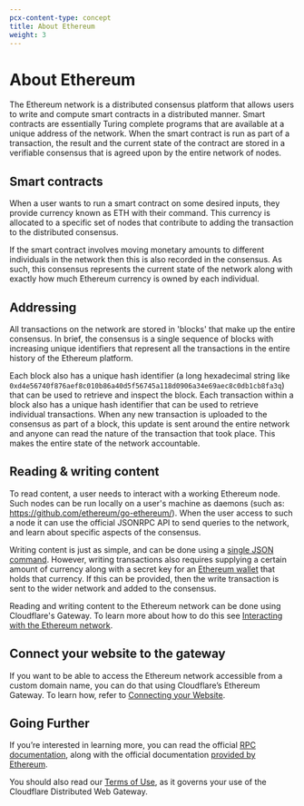 ```yaml
---
pcx-content-type: concept
title: About Ethereum
weight: 3
---
```


# About Ethereum

The Ethereum network is a distributed consensus platform that allows users to
write and compute smart contracts in a distributed manner. Smart contracts are
essentially Turing complete programs that are available at a unique address of
the network. When the smart contract is run as part of a transaction, the result
and the current state of the contract are stored in a verifiable consensus that
is agreed upon by the entire network of nodes.

## Smart contracts

When a user wants to run a smart contract on some desired inputs, they provide
currency known as ETH with their command. This currency is allocated to a
specific set of nodes that contribute to adding the transaction to the
distributed consensus.

If the smart contract involves moving monetary amounts to different individuals
in the network then this is also recorded in the consensus. As such, this
consensus represents the current state of the network along with exactly how
much Ethereum currency is owned by each individual.

## Addressing

All transactions on the network are stored in 'blocks' that make up the entire
consensus. In brief, the consensus is a single sequence of blocks with
increasing unique identifiers that represent all the transactions in the entire
history of the Ethereum platform.

Each block also has a unique hash identifier (a long hexadecimal string like
`0xd4e56740f876aef8c010b86a40d5f56745a118d0906a34e69aec8c0db1cb8fa3q`) that can
be used to retrieve and inspect the block. Each transaction within a block also
has a unique hash identifier that can be used to retrieve individual
transactions. When any new transaction is uploaded to the consensus as part of a
block, this update is sent around the entire network and anyone can read the
nature of the transaction that took place. This makes the entire state of the
network accountable.

## Reading & writing content

To read content, a user needs to interact with a working Ethereum node. Such
nodes can be run locally on a user's machine as daemons (such as:
<https://github.com/ethereum/go-ethereum/>). When the user access to such a node
it can use the official JSONRPC API to send queries to the network, and learn
about specific aspects of the consensus.

Writing content is just as simple, and can be done using a [single JSON
command](https://github.com/ethereum/wiki/wiki/JSON-RPC#eth_sendrawtransaction).
However, writing transactions also requires supplying a certain amount of
currency along with a secret key for an [Ethereum
wallet](https://www.ethereum.org/use/#_3-what-is-a-wallet-and-which-one-should-i-use)
that holds that currency. If this can be provided, then the write transaction is
sent to the wider network and added to the consensus.

Reading and writing content to the Ethereum network can be done using
Cloudflare's Gateway. To learn more about how to do this see [Interacting with
the Ethereum network](/distributed-web/ethereum-gateway/interacting-with-the-eth-gateway/).

## Connect your website to the gateway

If you want to be able to access the Ethereum network accessible from a custom
domain name, you can do that using Cloudflare’s Ethereum Gateway. To
learn how, refer to [Connecting your Website](/distributed-web/ethereum-gateway/connecting-your-website/).

## Going Further

If you’re interested in learning more, you can read the official [RPC
documentation](https://github.com/ethereum/wiki/wiki/JSON-RPC), along with the
official documentation [provided by Ethereum](https://www.ethereum.org/use/).

You should also read our [Terms of
Use](https://www.cloudflare.com/distributed-web-gateway-terms/), as it governs
your use of the Cloudflare Distributed Web Gateway.
